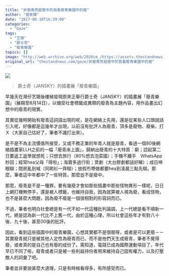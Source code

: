 ```yaml
---
title: "非廢青而是廢中的我看廢青樂園中的廢"
author: "曾家輝"
date: "2017-08-10T16:39:00"
categories:
  - "Gaze"
tags:
  - "艺鵠"
  - "爵士奇"
  - "廢青樂園"
topics: []
image: "http://web.archive.org/web/2020im_/https://assets.thestandnews.com/media/photos/20771613_10154826118027596_1725936870_o_zfmbV.jpg"
original_url: "thestandnews.com/gaze/非廢青而是廢中的我看廢青樂園中的廢"
---
```

![](http://web.archive.org/web/2020im_/https://assets.thestandnews.com/media/photos/20771613_10154826118027596_1725936870_o_zfmbV.jpg)
> 爵士奇（JANSKY）的插畫展「廢青樂園」

早幾天在灣仔艺鵠後樓梯發現原來正舉行爵士奇（JANSKY）的插畫展「廢青樂園」（展期至8月14日），以備受社會標籤成異類的廢青為主題內容，用作品畫出幻想中的廢青的現實。

其實從幾時開始有廢青這詞語出現的呢，是在網絡上先用，還是從某些人口頭說話引入呢，好像都是這幾年才出現，以前沒有批評人為廢青，頂多是廢物、廢柴、打Ｘ（大家自己估好了，筆者不識打出來）。

是不是不為主流價值所接受，又或不務正業的年青人就是廢青，看過一個80後網絡插畫家LLH之前的一幅「廢青床上圖」，歸納出廢青的十大特質：窮；諗起第二日要返工返學就想死；只想去旅行（80%想去泡菜國）；手機不離手　ＷhatsApp秒回；經常hea父母「得啦」；淘寶多過行街；煲劇（大台膠劇都話好睇）；成日呻眼瞓；間房亂到喊（同啲衫一齊瞓）；放假冇嘢做都要hea到凌晨三點先瞓。那麼，筆者這中年都中了一些特質，那麼豈不是廢中。

那麼，廢青是不是一種罪，要有幾廢才會如那些插畫中那些怪物異形一樣呢，日日上網打機無停手，還是被人標籤，也維持自我，因為就算被人視為廢，看成怪物，也不是甚麼大問題，因為廢不廢是一個很相對的形容詞而已。

不過，筆者也明白社會總是有一代不如一代這種批判論調，上一代總是看不順新一代，總是認為新一代比不上舊一代，由於這種心理，所以社會這些年才有對八十後、九十後，甚至00後的批評。

因此，看到這些插圖中的廢青樂園，心想其實都不是很廢呀，或者是可以更廢－－其實廢青就只是被其他人定性為廢青而已，而不是他們天生成廢青，筆者不覺得廢，或者真的是自己也有廢的成份了。需知道，電競已成為國際運動項目了，年代早已不同了啦，廢青或者只是被一些利益持份者用來維持自己固有權力，以及打壓敵人的詞彙了吧。

筆者並非要說甚麼大道理，只是有時候看得多，有所感受而已。
